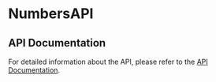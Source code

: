 # NumbersAPI

## API Documentation

For detailed information about the API, please refer to the [API Documentation](https://web.postman.co/workspace/291207d5-1073-4eda-b783-3fd9231b4116/documentation/36297486-004df79c-6642-4299-ae37-983f9b8a06f8).
